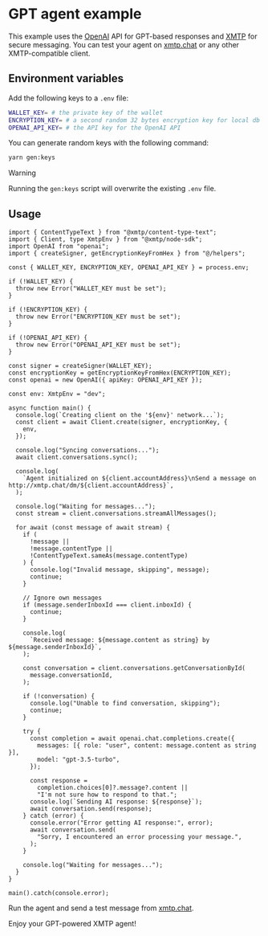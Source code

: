 # GPT agent example

This example uses the [OpenAI](https://openai.com) API for GPT-based responses and [XMTP](https://xmtp.org) for secure messaging. You can test your agent on [xmtp.chat](https://xmtp.chat) or any other XMTP-compatible client.

## Environment variables

Add the following keys to a `.env` file:

```bash
WALLET_KEY= # the private key of the wallet
ENCRYPTION_KEY= # a second random 32 bytes encryption key for local db encryption
OPENAI_API_KEY= # the API key for the OpenAI API
```

You can generate random keys with the following command:

```bash
yarn gen:keys
```

> [!WARNING]
> Running the `gen:keys` script will overwrite the existing `.env` file.

## Usage

```tsx
import { ContentTypeText } from "@xmtp/content-type-text";
import { Client, type XmtpEnv } from "@xmtp/node-sdk";
import OpenAI from "openai";
import { createSigner, getEncryptionKeyFromHex } from "@/helpers";

const { WALLET_KEY, ENCRYPTION_KEY, OPENAI_API_KEY } = process.env;

if (!WALLET_KEY) {
  throw new Error("WALLET_KEY must be set");
}

if (!ENCRYPTION_KEY) {
  throw new Error("ENCRYPTION_KEY must be set");
}

if (!OPENAI_API_KEY) {
  throw new Error("OPENAI_API_KEY must be set");
}

const signer = createSigner(WALLET_KEY);
const encryptionKey = getEncryptionKeyFromHex(ENCRYPTION_KEY);
const openai = new OpenAI({ apiKey: OPENAI_API_KEY });

const env: XmtpEnv = "dev";

async function main() {
  console.log(`Creating client on the '${env}' network...`);
  const client = await Client.create(signer, encryptionKey, {
    env,
  });

  console.log("Syncing conversations...");
  await client.conversations.sync();

  console.log(
    `Agent initialized on ${client.accountAddress}\nSend a message on http://xmtp.chat/dm/${client.accountAddress}`,
  );

  console.log("Waiting for messages...");
  const stream = client.conversations.streamAllMessages();

  for await (const message of await stream) {
    if (
      !message ||
      !message.contentType ||
      !ContentTypeText.sameAs(message.contentType)
    ) {
      console.log("Invalid message, skipping", message);
      continue;
    }

    // Ignore own messages
    if (message.senderInboxId === client.inboxId) {
      continue;
    }

    console.log(
      `Received message: ${message.content as string} by ${message.senderInboxId}`,
    );

    const conversation = client.conversations.getConversationById(
      message.conversationId,
    );

    if (!conversation) {
      console.log("Unable to find conversation, skipping");
      continue;
    }

    try {
      const completion = await openai.chat.completions.create({
        messages: [{ role: "user", content: message.content as string }],
        model: "gpt-3.5-turbo",
      });

      const response =
        completion.choices[0]?.message?.content ||
        "I'm not sure how to respond to that.";
      console.log(`Sending AI response: ${response}`);
      await conversation.send(response);
    } catch (error) {
      console.error("Error getting AI response:", error);
      await conversation.send(
        "Sorry, I encountered an error processing your message.",
      );
    }

    console.log("Waiting for messages...");
  }
}

main().catch(console.error);
```

Run the agent and send a test message from [xmtp.chat](https://xmtp.chat).

Enjoy your GPT-powered XMTP agent!
